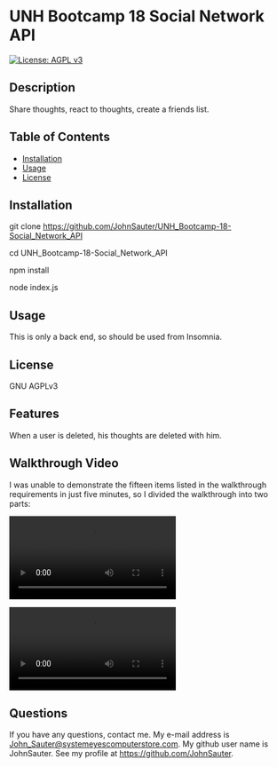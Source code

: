 # UNH Bootcamp 18 Social Network API
[![License: AGPL v3](https://img.shields.io/badge/License-AGPL_v3-blue.svg)](https://www.gnu.org/licenses/agpl-3.0)
## Description

Share thoughts, react to thoughts, create a friends list.

## Table of Contents

- [Installation](#installation)
- [Usage](#usage)
- [License](#license)

## Installation

git clone https://github.com/JohnSauter/UNH_Bootcamp-18-Social_Network_API

cd UNH_Bootcamp-18-Social_Network_API

npm install

node index.js

## Usage

This is only a back end, so should be used from Insomnia.

## License
GNU AGPLv3

## Features
When a user is deleted, his thoughts are deleted with him.

## Walkthrough Video

I was unable to demonstrate the fifteen items listed in the walkthrough
requirements in just five minutes, so I divided the walkthrough into
two parts:

![walkthrough part 1](./assets/videos/walkthrough_01.mp4)

![walkthrough part 2](./assets/videos/walkthrough_02.mp4)

## Questions

If you have any questions, contact me.
My e-mail address is John_Sauter@systemeyescomputerstore.com.
My github user name is JohnSauter.  See my profile at
https://github.com/JohnSauter.

